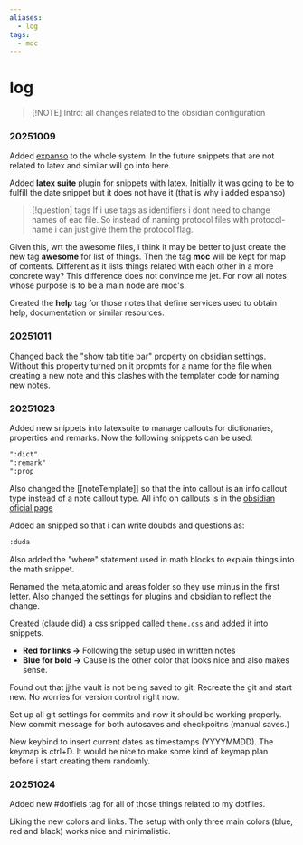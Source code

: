 ```yaml
---
aliases:
  - log
tags:
  - moc
---
```

# log
> [!NOTE] Intro: 
> all changes related to the obsidian configuration

### 20251009
Added [expanso](https://espanso.org) to the whole system. In the future snippets that are not related to latex and similar will go into here. 

Added **latex suite** plugin for snippets with latex. Initially it was going to be to fulfill the date snippet but it does not have it (that is why i added espanso)


> [!question] tags
> If i use tags as identifiers i dont need to change names of eac file. So instead of naming protocol files with protocol-name i can just give them the protocol flag. 

Given this, wrt the awesome files, i think it may be better to just create the new tag **awesome** for list of things. Then the tag **moc** will be kept for map of contents. Different as it lists things related with each other in a more concrete way? 
This difference does not convince me jet. 
For now all notes whose purpose is to be a main node are moc's. 

Created the **help** tag for those notes that define services used to obtain help, documentation or similar resources. 

### 20251011
Changed back the "show tab title bar" property on obsidian settings. Without this property turned on it propmts for a name for the file when creating a new note and this clashes with the templater code for naming new notes. 

### 20251023
Added new snippets into latexsuite to manage callouts for dictionaries, properties and remarks. 
Now the following snippets can be used: 
```txt
":dict"
":remark"
":prop
```
Also changed the [[noteTemplate]] so that the into callout is an info callout type instead of a note callout type. 
All info on callouts is in the [obsidian oficial page](https://help.obsidian.md/callouts)

Added an snipped so that i can write doubds and questions as:
```txt
:duda
```

Also added the "where" statement used in math blocks to explain things into the math snippet.

Renamed the meta,atomic and areas folder so they use minus in the first letter. 
Also changed the settings for plugins and obsidian to reflect the change.

Created (claude did) a css snipped called `theme.css` and added it into snippets. 
- **Red for links ->** Following the setup used in written notes
- **Blue for bold ->** Cause is the other color that looks nice and also makes sense. 

Found out that jjthe vault is not being saved to git. Recreate the git and start new. No worries for version control right now. 

Set up all git settings for commits and now it should be working properly. 
New commit message for both autosaves and checkpoitns (manual saves.)

New keybind to insert current dates as timestamps (YYYYMMDD). The keymap is ctrl+D.
It would be nice to make some kind of keymap plan before i start creating them randomly. 

### **20251024**
Added new #dotfiels tag for all of those things related to my dotfiles. 

Liking the new colors and links. The setup with only three main colors (blue, red and black) works nice and minimalistic. 